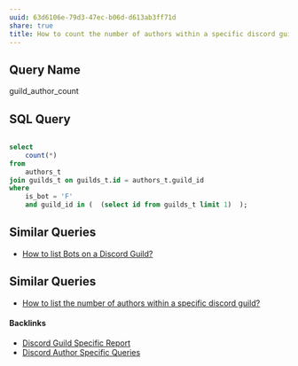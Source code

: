 ```yaml
---
uuid: 63d6106e-79d3-47ec-b06d-d613ab3ff71d
share: true
title: How to count the number of authors within a specific discord guild?
---
```

## Query Name

guild_author_count

## SQL Query

``` SQL

select 
	count(*)
from
	authors_t 
join guilds_t on guilds_t.id = authors_t.guild_id
where 
	is_bot = 'F'
	and guild_id in (  (select id from guilds_t limit 1)  );
```
## Similar Queries

* [How to list Bots on a Discord Guild?](../dd096aae-3c6c-437b-9890-76e7355b93a0)

## Similar Queries

- [How to list the number of authors within a specific discord guild?](../3b702235-9c4e-4b3a-9d5c-09c4da822409)

#### Backlinks

* [Discord Guild Specific Report](/a41f63f6-9eaf-41bb-8e62-e47ffa29cb92)
* [Discord Author Specific Queries](/f6c57d06-6240-41fc-9174-7a6b18362030)